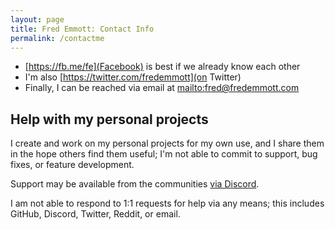 ```yaml
---
layout: page
title: Fred Emmott: Contact Info
permalink: /contactme
---
```


* [https://fb.me/fe](Facebook) is best if we already know each other
* I'm also [https://twitter.com/fredemmott](on Twitter)
* Finally, I can be reached via email at [mailto:fred@fredemmott.com](fred@fredemmott.com)

## Help with my personal projects

I create and work on my personal projects for my own use, and I share
them in the hope others find them useful; I'm not able to commit to
support, bug fixes, or feature development.

Support may be available from the communities [via Discord](https://discord.gg/QQhzk782EV).


I am not able to respond to 1:1 requests for help via any means; this includes GitHub,
Discord, Twitter, Reddit, or email.
